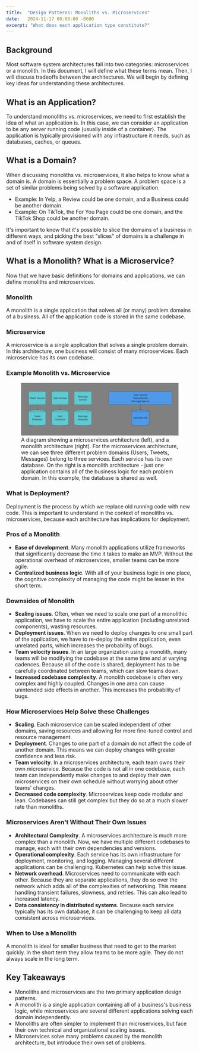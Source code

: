 ```yaml
---
title:  "Design Patterns: Monoliths vs. Microservices"
date:   2024-11-17 08:00:00 -0600
excerpt: "What does each application type constitute?"
---
```

## Background
Most software system architectures fall into two categories: microservices or a monolith. In this document, I will define what these terms mean. Then, I will discuss tradeoffs between the architectures. We will begin by defining key ideas for understanding these architectures.

## What is an Application?
To understand monoliths vs. microservices, we need to first establish the idea of what an application is. In this case, we can consider an application to be any server running code (usually inside of a container). The application is typically provisioned with any infrastructure it needs, such as databases, caches, or queues.

## What is a Domain?
When discussing monoliths vs. microservices, it also helps to know what a domain is. A domain is essentially a problem space. A problem space is a set of similar problems being solved by a software application.
- Example: In Yelp, a Review could be one domain, and a Business could be another domain.
- Example: On TikTok, the For You Page could be one domain, and the TikTok Shop could be another domain. 

It's important to know that it's possible to slice the domains of a business in different ways, and picking the best "slices" of domains is a challenge in and of itself in software system design.

## What is a Monolith? What is a Microservice?
Now that we have basic definitions for domains and applications, we can define monoliths and microservices.

### Monolith
A monolith is a single application that solves all (or many) problem domains of a business. All of the application code is stored in the same codebase.

### Microservice
A microservice is a single application that solves a single problem domain. In this architecture, one business will consist of many microservices. Each microservice has its own codebase.

### Example Monolith vs. Microservice
<figure>
    <a href="/assets/images/monolith_vs_microservice.png"><img src="/assets/images/monolith_vs_microservice.png"></a>
    <figcaption>A diagram showing a microservices architecture (left), and a monolith architecture (right). For the microservices architecture, we can see three different problem domains (Users, Tweets, Messages) belong to three services. Each service has its own database. On the right is a monolith architecture - just one application contains all of the business logic for each problem domain. In this example, the database is shared as well.</figcaption>
</figure>

### What is Deployment?
Deployment is the process by which we replace old running code with new code. This is important to understand in 
the context of monoliths vs. microservices, because each architecture has implications for deployment. 

### Pros of a Monolith
- **Ease of development**. Many monolith applications utilize frameworks that significantly decrease the time it takes to make an MVP. Without the operational overhead of microservices, smaller teams can be more agile.
- **Centralized business logic**. With all of your business logic in one place, the cognitive complexity of managing the code might be lesser in the short term.

### Downsides of Monolith
- **Scaling issues**. Often, when we need to scale one part of a monolithic application, we have to scale the entire application (including unrelated components), wasting resources. 
- **Deployment issues**. When we need to deploy changes to one small part of the application, we have to re-deploy the entire application, even unrelated parts, which increases the probability of bugs.
- **Team velocity issues**. In an large organization using a monolith, many teams will be modifying the codebase at the same time and at varying cadences. Because all of the code is shared, deployment has to be carefully coordinated between teams, which can slow teams down. 
- **Increased codebase complexity**. A monolith codebase is often very complex and highly coupled. Changes in one area can cause unintended side effects in another. This increases the probability of bugs.

### How Microservices Help Solve these Challenges
- **Scaling**. Each microservice can be scaled independent of other domains, saving resources and allowing for more fine-tuned control and resource management.
- **Deployment**. Changes to one part of a domain do not affect the code of another domain. This means we can deploy changes with greater confidence and less risk. 
- **Team velocity**. In a microservices architecture, each team owns their own microservice. Because the code is not all in one codebase, each team can independently make changes to and deploy their own microservices on their own schedule without worrying about other teams' changes.
- **Decreased code complexity**. Microservices keep code modular and lean. Codebases can still get complex but they do so at a much slower rate than monoliths.

### Microservices Aren't Without Their Own Issues
- **Architectural Complexity**. A microservices architecture is much more complex than a monolith. Now, we have multiple different codebases to manage, each with their own dependencies and versions.
- **Operational complexity**. Each service has its own infrastructure for deployment, monitoring, and logging. Managing several different applications can be challenging. Kubernetes can help solve this issue. 
- **Network overhead**. Microservices need to communicate with each other. Because they are separate applications, they do so over the network which adds all of the complexities of networking. This means handling transient failures, slowness, and retries. This can also lead to increased latency.
- **Data consistency in distributed systems**. Because each service typically has its own database, it can be challenging to keep all data consistent across microservices.

### When to Use a Monolith
A monolith is ideal for smaller business that need to get to the market quickly. In the short term they allow teams to be more agile. They do not always scale in the long term. 

## Key Takeaways
- Monoliths and microservices are the two primary application design patterns.
- A monolith is a single application containing all of a business's business logic, while microservices are several different applications solving each domain independently. 
- Monoliths are often simpler to implement than microservices, but face their own technical and organizational scaling issues. 
- Microservices solve many problems caused by the monolith architecture, but introduce their own set of problems.




